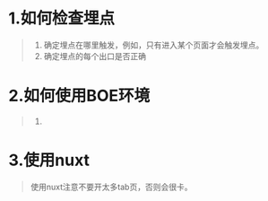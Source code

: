 # 1.如何检查埋点

> 1. 确定埋点在哪里触发，例如，只有进入某个页面才会触发埋点。
> 2. 确定埋点的每个出口是否正确

# 2.如何使用BOE环境

> 1. 

# 3.使用nuxt

> 使用nuxt注意不要开太多tab页，否则会很卡。

